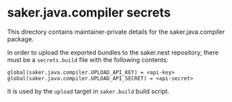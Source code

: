 # saker.java.compiler secrets

This directory contains maintainer-private details for the saker.java.compiler package.

In order to upload the exported bundles to the saker.nest repository, there must be a `secrets.build` file with the following contents:

```
global(saker.java.compiler.UPLOAD_API_KEY) = <api-key>
global(saker.java.compiler.UPLOAD_API_SECRET) = <api-secret>
```

It is used by the `upload` target in `saker.build` build script.